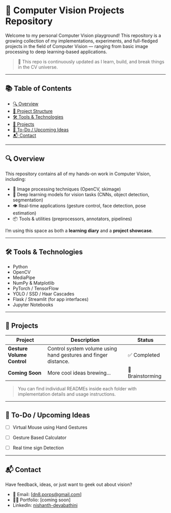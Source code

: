 # 🧠 Computer Vision Projects Repository

Welcome to my personal Computer Vision playground! This repository is a growing collection of my implementations, experiments, and full-fledged projects in the field of Computer Vision — ranging from basic image processing to deep learning-based applications.

> 🚧 This repo is continuously updated as I learn, build, and break things in the CV universe.

---

## 📚 Table of Contents

- [🔍 Overview](#-overview)
- [📁 Project Structure](#-project-structure)
- [🛠️ Tools & Technologies](#️-tools--technologies)
- [🚀 Projects](#-projects)
- [📌 To-Do / Upcoming Ideas](#-to-do--upcoming-ideas)
- [📬 Contact](#-contact)

---

## 🔍 Overview

This repository contains all of my hands-on work in Computer Vision, including:

- 📸 Image processing techniques (OpenCV, skimage)
- 🧠 Deep learning models for vision tasks (CNNs, object detection, segmentation)
- 👁️ Real-time applications (gesture control, face detection, pose estimation)
- 📦 Tools & utilities (preprocessors, annotators, pipelines)

I’m using this space as both a **learning diary** and a **project showcase**.

---

## 🛠️ Tools & Technologies

- Python
- OpenCV
- MediaPipe
- NumPy & Matplotlib
- PyTorch / TensorFlow
- YOLO / SSD / Haar Cascades
- Flask / Streamlit (for app interfaces)
- Jupyter Notebooks

---

## 🚀 Projects

| Project | Description | Status |
|--------|-------------|--------|
| **Gesture Volume Control** | Control system volume using hand gestures and finger distance. | ✅ Completed |
| **Coming Soon** | More cool ideas brewing... | 🧠 Brainstorming |

> You can find individual READMEs inside each folder with implementation details and usage instructions.

---



## 📌 To-Do / Upcoming Ideas

- [ ] Virtual Mouse using Hand Gestures

- [ ] Gesture Based Calculator

- [ ] Real time sign Detection

---

## 📬 Contact

Have feedback, ideas, or just want to geek out about vision?

- 📧 Email: [dn8.porps@gmail.com]
- 🧑‍💻 Portfolio: [coming soon]
- LinkedIn: [nishanth-devabathini](https://www.linkedin.com/in/nishanth-devabathini-738a8a212/)



